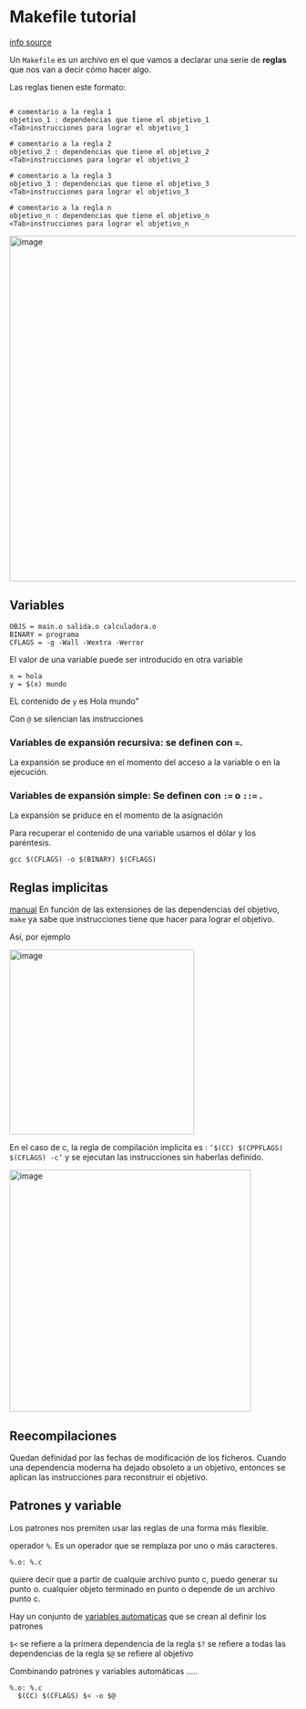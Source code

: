 # Makefile tutorial 
[info source](https://www.youtube.com/playlist?list=PLTd5ehIj0goOrqKZPvq1Np-8PUFcQSSm-)

Un `Makefile` es un archivo en el que vamos a declarar una serie de **reglas** que nos van a decir cómo hacer algo.

Las reglas tienen este formato:
```(makefile)

# comentario a la regla 1
objetivo_1 : dependencias que tiene el objetivo_1
<Tab>instrucciones para lograr el objetivo_1

# comentario a la regla 2
objetivo_2 : dependencias que tiene el objetivo_2
<Tab>instrucciones para lograr el objetivo_2

# comentario a la regla 3
objetivo_3 : dependencias que tiene el objetivo_3
<Tab>instrucciones para lograr el objetivo_3

# comentario a la regla n
objetivo_n : dependencias que tiene el objetivo_n
<Tab>instrucciones para lograr el objetivo_n

```

<img width="606" alt="image" src="https://github.com/luismiguelcasadodiaz/42_cursus/assets/19540140/e090f2c0-8a85-4614-a71b-e4489824f1dc">

## Variables
```
OBJS = main.o salida.o calculadora.o
BINARY = programa
CFLAGS = -g -Wall -Wextra -Werror 
```

El valor de una variable puede ser introducido en otra variable
```
x = hola
y = $(x) mundo
```

EL contenido de `y` es Hola mundo"

Con `@` se silencian las instrucciones

### Variables de expansión recursiva: se definen con `=`.
La expansión se produce en el momento del acceso a la variable o en la ejecución.

### Variables de expansión simple: Se definen con `:=` o `::=` .
La expansión se priduce en el momento de la asignación

Para recuperar el contenido de una variable usamos el dólar y los paréntesis.

``` gcc $(CFLAGS) -o $(BINARY) $(CFLAGS) ```

## Reglas implicitas
[manual](https://www.gnu.org/software/make/manual/make.html#Implicit-Rules)
En función de las extensiones de las dependencias del objetivo, `make` ya sabe que instrucciones tiene que hacer para lograr el objetivo.

Así, por ejemplo

<img width="324" alt="image" src="https://github.com/luismiguelcasadodiaz/42_cursus/assets/19540140/b01e0634-5ebb-44a5-99f2-e3d27360b4ab">


En el caso de c, la regla de compilación implicita es :  `‘$(CC) $(CPPFLAGS) $(CFLAGS) -c’` y se ejecutan las instrucciones sin haberlas definido.

<img width="424" alt="image" src="https://github.com/luismiguelcasadodiaz/42_cursus/assets/19540140/3572dfaf-1dba-48ae-97dc-81b5bf344b6a">

## Reecompilaciones
Quedan definidad por las fechas de modificación de los ficheros.
Cuando una dependencia moderna ha dejado obsoleto a un objetivo, entonces se aplican las instrucciones para reconstruir el objetivo.

## Patrones y variable 
Los patrones nos premiten usar las reglas de una forma más flexible.

operador `%`. Es un operador que se remplaza por uno o más caracteres.

```
%.o: %.c
```
quiere decir que a partir de cualquie archivo punto c, puedo generar su punto o.
cualquier objeto terminado en punto o depende de un archivo punto c.

Hay un conjunto de [variables automaticas](https://www.gnu.org/software/make/manual/make.html#Automatic-Variables) que se crean al definir los patrones

`$<` se refiere a la primera dependencia de la regla
`$?` se refiere a todas las dependencias de la regla
`$@` se refiere al objetivo

Combinando patrones y variables automáticas .....
```
%.o: %.c
  $(CC) $(CFLAGS) $< -o $@
```


